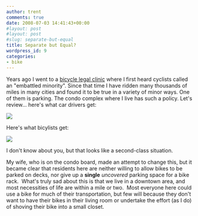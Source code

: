 ```yaml
---
author: trent
comments: true
date: 2008-07-03 14:41:43+00:00
#layout: post
#layout: post
#slug: separate-but-equal
title: Separate but Equal?
wordpress_id: 9
categories:
- bike
---
```


Years ago I went to a [bicycle legal clinic](http://www.bta4bikes.org/resources/legal.php) where I first heard cyclists called an "embattled minority".  Since that time I have ridden many thousands of miles in many cities and found it to be true in a variety of minor ways.  One of them is parking.  The condo complex where I live has such a policy.  Let's review... here's what car drivers get:

[![](http://veganmilitia.org/b/wp-content/uploads/2008/07/carpark-300x235.jpg)](http://veganmilitia.org/b/wp-content/uploads/2008/07/carpark.jpg)

Here's what bicylists get:

[![](http://veganmilitia.org/b/wp-content/uploads/2008/07/bikepark-224x300.jpg)](http://veganmilitia.org/b/wp-content/uploads/2008/07/bikepark.jpg)

I don't know about you, but that looks like a second-class situation.

My wife, who is on the condo board, made an attempt to change this, but it became clear that residents here are neither willing to allow bikes to be parked on decks, nor give up a **single** _uncovered_ parking space for a bike rack.  What's truly sad about this is that we live in a downtown area, and most necessities of life are within a mile or two.  Most everyone here could use a bike for much of their transportation, but few will because they don't want to have their bikes in their living room or undertake the effort (as I do) of shoving their bike into a small closet.
